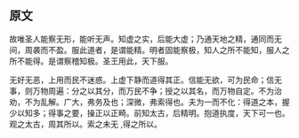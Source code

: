 ## 原文

故唯圣人能察无形，能听无声。知虚之实，后能大虚；乃通天地之精，通同而无间，周袭而不盈。服此道者，是谓能精。明者固能察极，知人之所不能知，服人之所不能得。是谓察稽知极。圣王用此，天下服。

无好无恶，上用而民不迷惑。上虚下静而道得其正。信能无欲，可为民命；信无事，则万物周遍：分之以其分，而万民不争；授之以其名，而万物自定。不为治劝，不为乱解。广大，弗务及也；深微，弗索得也。夫为一而不化：得道之本，握少以知多；得事之要，操正以正畸。前知太古，后精明。抱道执度，天下可一也。观之太古，周其所以。索之未无 ,得之所以。

